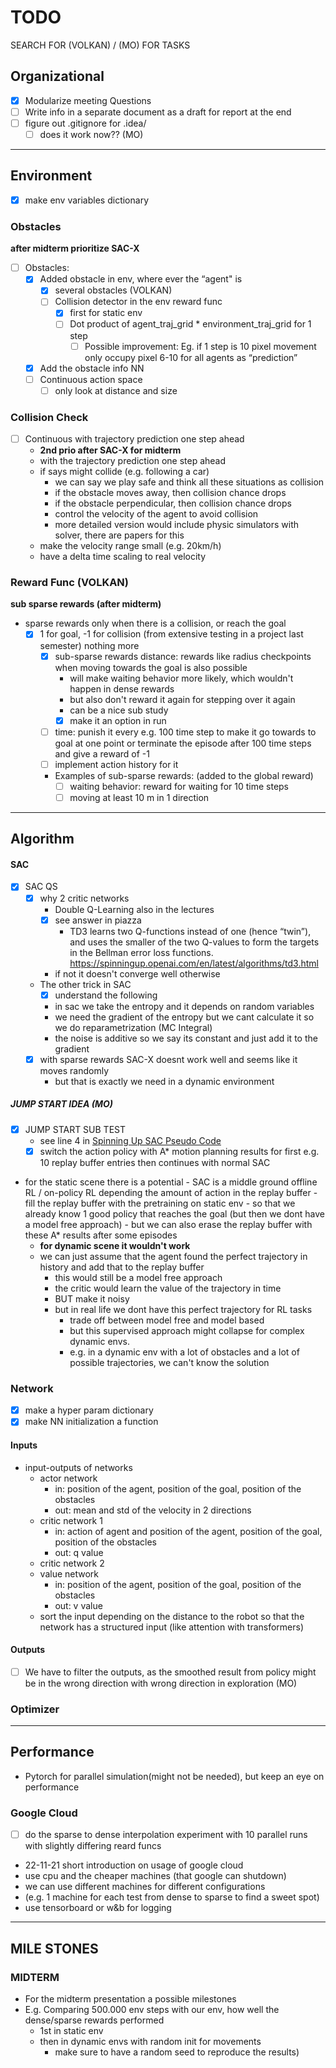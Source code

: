 # TODO
SEARCH FOR (VOLKAN) / (MO) FOR TASKS

## Organizational
- [X] Modularize meeting Questions
- [ ] Write info in a separate document as a draft for report at the end 
- [ ] figure out .gitignore for .idea/
  - [ ] does it work now?? (MO)

---

## Environment
- [X] make env variables dictionary
### Obstacles
**after midterm prioritize SAC-X**
- [ ] Obstacles:
  - [X] Added obstacle in env, where ever the “agent" is
      - [X] several obstacles (VOLKAN)
    - [ ] Collision detector in the env reward func
      - [X] first for static env
      - [ ] Dot product of agent_traj_grid * environment_traj_grid for 1 step
        - [ ] Possible improvement: Eg. if 1 step is 10 pixel movement only occupy pixel 6-10 for all agents as “prediction”
  - [X] Add the obstacle info NN	
  - [ ] Continuous action space 
    - [ ] only look at distance and size

### Collision Check
- [ ] Continuous with trajectory prediction one step ahead 
  - **2nd prio after SAC-X for midterm** 
  - with the trajectory prediction one step ahead
  - if says might collide (e.g. following a car)
    - we can say we play safe and think all these situations as collision
    - if the obstacle moves away, then collision chance drops
    - if the obstacle perpendicular, then collision chance drops
    - control the velocity of the agent to avoid collision
    - more detailed version would include physic simulators with solver, there are papers for this
  - make the velocity range small (e.g. 20km/h)
  - have a delta time scaling to real velocity 
### Reward Func (VOLKAN)
**sub sparse rewards (after midterm)**
- sparse rewards only when there is a collision, or reach the goal
  - [X] 1 for goal, -1 for collision (from extensive testing in a project last semester) nothing more
    - [X] sub-sparse rewards distance: rewards like radius checkpoints when moving towards the goal is also possible
      - will make waiting behavior more likely, which wouldn't happen in dense rewards
      - but also don't reward it again for stepping over it again
      - can be a nice sub study
      - [X] make it an option in run
    - [ ]  time: punish it every e.g. 100 time step to make it go towards to goal at one point
          or terminate the episode after 100 time steps and give a reward of -1 
      - [ ] implement action history for it
      - Examples of sub-sparse rewards: (added to the global reward) 
        - [ ] waiting behavior: reward for waiting for 10 time steps
        - [ ] moving at least 10 m in 1 direction 

---

## Algorithm
#### SAC
- [X] SAC QS
  - [X] why 2 critic networks
    - Double Q-Learning also in the lectures 
    - [X] see answer in piazza
      - TD3 learns two Q-functions instead of one (hence “twin”), and uses the smaller of the two Q-values to form the targets in the Bellman error loss             functions. https://spinningup.openai.com/en/latest/algorithms/td3.html 
    - if not it doesn't converge well otherwise
  - The other trick in SAC
    - [X] understand the following
    - in sac we take the entropy and it depends on random variables
    - we need the gradient of the entropy but we cant calculate it so we do reparametrization (MC Integral)
    - the noise is additive so we say its constant and just add it to the gradient
  - [X] with sparse rewards SAC-X doesnt work well and seems like it moves randomly
    - but that is exactly we need in a dynamic environment
##### JUMP START IDEA (MO)
  - [X] JUMP START SUB TEST
    - see line 4 in [Spinning Up SAC Pseudo Code](https://spinningup.openai.com/en/latest/algorithms/sac.html?highlight=SAC#pseudocode) 
    - [X] switch the action policy with A* motion planning results for first e.g. 10 replay buffer entries
          then continues with normal SAC
  - for the static scene there is a potential
        - SAC is a middle ground offline RL / on-policy RL depending the amount of action in the replay buffer 
        - fill the replay buffer with the pretraining on static env 
        - so that we already know 1 good policy that reaches the goal (but then we dont have a model free approach)
          - but we can also erase the replay buffer with these A* results after some episodes
      - **for dynamic scene it wouldn't work**
      - we can just assume that the agent found the perfect trajectory in history and add that to the replay buffer
        - this would still be a model free approach
        - the critic would learn the value of the trajectory in time 
        - BUT make it noisy 
        - but in real life we dont have this perfect trajectory for RL tasks
          - trade off between model free and model based
          - but this supervised approach might collapse for complex dynamic envs.
          - e.g. in a dynamic env with a lot of obstacles and a lot of possible trajectories, 
            we can't know the solution
### Network
- [X] make a hyper param dictionary
- [X] make NN initialization a function
#### Inputs
- input-outputs of networks
  - actor network
    - in: position of the agent, position of the goal, position of the obstacles
    - out: mean and std of the velocity in 2 directions
  - critic network 1
    - in: action of agent and position of the agent, position of the goal, position of the obstacles
    - out: q value
  - critic network 2
  - value network
    - in: position of the agent, position of the goal, position of the obstacles
    - out: v value
  - sort the input depending on the distance to the robot 
    so that the network has a structured input (like attention with transformers)
#### Outputs
- [ ] We have to filter the outputs, as the smoothed result from policy might be 
      in the wrong direction with wrong direction in exploration (MO)
### Optimizer
---

## Performance
- Pytorch for parallel simulation(might not be needed), but keep an eye on performance
### Google Cloud
- [ ] do the sparse to dense interpolation experiment with 10 parallel runs with slightly differing reard funcs
- 22-11-21 short introduction on usage of google cloud
- use cpu and the cheaper machines (that google can shutdown)
- we can use different machines for different configurations 
- (e.g. 1 machine for each test from dense to sparse to find a sweet spot)
- use tensorboard or w&b for logging

---

## MILE STONES
### MIDTERM
- For the midterm presentation a possible milestones
- E.g. Comparing 500.000 env steps with our env, how well the dense/sparse rewards performed
    - 1st in static env
    - then in dynamic envs with random init for movements 
      - make sure to have a random seed to reproduce the results)



